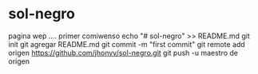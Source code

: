 # sol-negro
pagina wep .... primer comiwenso 
echo "# sol-negro" >> README.md 
git init 
git agregar README.md 
git commit -m "first commit" 
git remote add origen https://github.com/jhonvv/sol-negro.git
 git push -u maestro de origen
